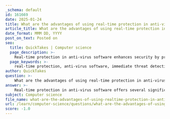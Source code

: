 ```yaml
---
_schema: default
id: 161669
date: 2025-01-24
title: What are the advantages of using real-time protection in anti-virus software?
article_title: What are the advantages of using real-time protection in anti-virus software?
date_format: MMM DD, YYYY
post_on_text: Posted on
seo:
  title: QuickTakes | Computer science
  page_description: >-
    Real-time protection in anti-virus software enhances security by providing immediate threat detection, proactive response to malware, and safeguarding user data, making it essential for modern computer security.
  page_keywords: >-
    real-time protection, anti-virus software, immediate threat detection, proactive response, safeguarding user data, heuristic analysis, malware identification, system performance monitoring, software updates, security enhancement
author: QuickTakes
question: >-
    What are the advantages of using real-time protection in anti-virus software?
answer: >-
    Real-time protection in anti-virus software offers several significant advantages that enhance the security and integrity of computer systems. Here are the key benefits:\n\n1. **Immediate Threat Detection**: Real-time protection continuously monitors system activities, allowing for the immediate detection of potential threats. This proactive approach helps to identify and neutralize malware before it can cause significant damage to the system or compromise user data.\n\n2. **Proactive Response**: With real-time protection, the software can respond to threats as they occur. This means that if a malicious file is detected, the software can take action—such as quarantining or removing the file—instantly, thereby minimizing the risk of infection spreading throughout the system.\n\n3. **Protection Against New Threats**: Real-time protection often includes heuristic analysis, which allows the software to identify new, unknown viruses by analyzing the behavior of programs. This capability is crucial in a landscape where malware is constantly evolving, as it helps to catch threats that may not yet be in the software's signature database.\n\n4. **Safeguarding User Data**: By providing continuous monitoring and immediate response to threats, real-time protection helps safeguard sensitive user data from being stolen or corrupted by malware. This is particularly important for personal information, financial data, and other confidential materials.\n\n5. **System Performance Monitoring**: Some anti-virus programs with real-time protection also monitor system performance. They can alert users to unusual spikes in CPU or memory usage that may indicate malware activity, allowing for timely intervention.\n\n6. **Regular Updates**: Real-time protection is often complemented by regular updates to the software's threat database. This ensures that the anti-virus program can recognize and mitigate the latest threats effectively, keeping the system secure against newly emerging malware.\n\nIn summary, real-time protection is a crucial feature of anti-virus software that enhances security by providing immediate detection and response to threats, safeguarding user data, and adapting to the evolving landscape of malware.
subject: Computer science
file_name: what-are-the-advantages-of-using-realtime-protection-in-antivirus-software.md
url: /learn/computer-science/questions/what-are-the-advantages-of-using-realtime-protection-in-antivirus-software
score: -1.0
---
```


&nbsp;